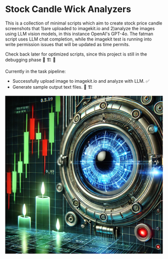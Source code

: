# Stock Candle Wick Analyzers

This is a collection of minimal scripts which aim to create stock price candle screenshots that 1)are uploaded to imagekit.io and 2)analyze the images using LLM vision models, in this instance OpenAI's GPT-4o. The fatman script uses LLM chat completion, while the imagekit test is running into write permission issues that will be updated as time permits.

Check back later for optimized scripts, since this project is still in the debugging phase :construction: :building_construction: :construction_worker:

Currently in the task pipeline:  

- Successfully upload image to imagekit.io and analyze with LLM. :white_check_mark:
- Generate sample output text files. :construction: :building_construction:

![Cover Image](coverimage.png)
